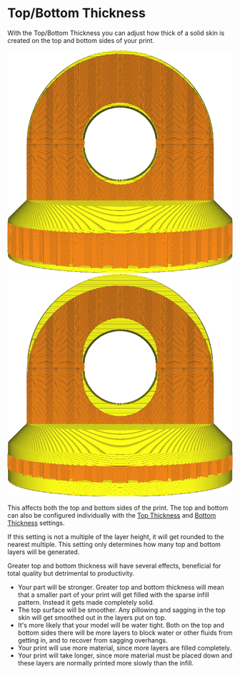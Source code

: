 Top/Bottom Thickness
====
With the Top/Bottom Thickness you can adjust how thick of a solid skin is created on the top and bottom sides of your print.

![Ordinary top/bottom thickness](images/top_bottom_thickness_0.8.png)
![Much thicker top and bottom sides](images/top_bottom_thickness_3.png)

This affects both the top and bottom sides of the print. The top and bottom can also be configured individually with the [Top Thickness](top_thickness.md) and [Bottom Thickness](bottom_thickness.md) settings.

If this setting is not a multiple of the layer height, it will get rounded to the nearest multiple. This setting only determines how many top and bottom layers will be generated.

Greater top and bottom thickness will have several effects, beneficial for total quality but detrimental to productivity.
* Your part will be stronger. Greater top and bottom thickness will mean that a smaller part of your print will get filled with the sparse infill pattern. Instead it gets made completely solid.
* The top surface will be smoother. Any pillowing and sagging in the top skin will get smoothed out in the layers put on top.
* It's more likely that your model will be water tight. Both on the top and bottom sides there will be more layers to block water or other fluids from getting in, and to recover from sagging overhangs.
* Your print will use more material, since more layers are filled completely.
* Your print will take longer, since more material must be placed down and these layers are normally printed more slowly than the infill.
